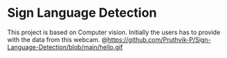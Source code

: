 # Sign Language Detection
This project is based on Computer vision. Initially the users has to provide with the data from this webcam.
@https://github.com/Pruthvik-P/Sign-Language-Detection/blob/main/hello.gif
